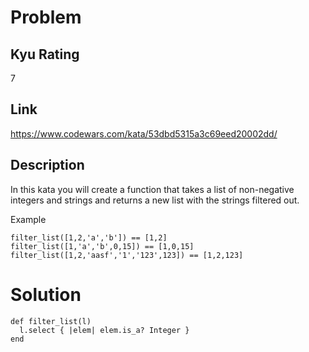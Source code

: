 # Problem

## Kyu Rating

7

## Link

https://www.codewars.com/kata/53dbd5315a3c69eed20002dd/

## Description

In this kata you will create a function that takes a list of non-negative integers and strings and returns a new list with the strings filtered out.

Example

```
filter_list([1,2,'a','b']) == [1,2]
filter_list([1,'a','b',0,15]) == [1,0,15]
filter_list([1,2,'aasf','1','123',123]) == [1,2,123]
```

# Solution

```
def filter_list(l)
  l.select { |elem| elem.is_a? Integer }
end
```
